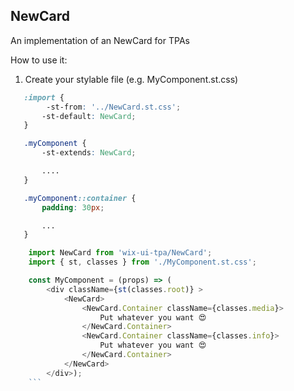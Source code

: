 ## NewCard
An implementation of an NewCard for TPAs

How to use it:

1. Create your stylable file (e.g. MyComponent.st.css)
 ``` css
    :import {
         -st-from: '../NewCard.st.css';
        -st-default: NewCard;
    }

    .myComponent {
        -st-extends: NewCard;

        ....
    }

    .myComponent::container {
        padding: 30px;

        ...
    }
```

``` javascript
    import NewCard from 'wix-ui-tpa/NewCard';
    import { st, classes } from './MyComponent.st.css';

    const MyComponent = (props) => (
        <div className={st(classes.root)} >
            <NewCard>
                <NewCard.Container className={classes.media}>
                    Put whatever you want 😍
                </NewCard.Container>
                <NewCard.Container className={classes.info}>
                    Put whatever you want 😍
                </NewCard.Container>
            </NewCard>
        </div>);
    ```
